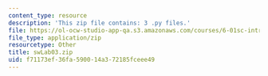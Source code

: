 ```yaml
---
content_type: resource
description: 'This zip file contains: 3 .py files.'
file: https://ol-ocw-studio-app-qa.s3.amazonaws.com/courses/6-01sc-introduction-to-electrical-engineering-and-computer-science-i-spring-2011/f71173ef36fa590014a372185fceee49_swLab03.zip
file_type: application/zip
resourcetype: Other
title: swLab03.zip
uid: f71173ef-36fa-5900-14a3-72185fceee49
---
```

